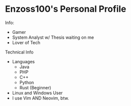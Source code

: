# Enzoss100's Personal Profile

Info:
- Gamer
- System Analyst w/ Thesis waiting on me
- Lover of Tech


Technical Info
- Languages
  - Java
  - PHP
  - C++
  - Python
  - Rust (Beginner)
- Linux and Windows User
- I use Vim AND Neovim, btw.
